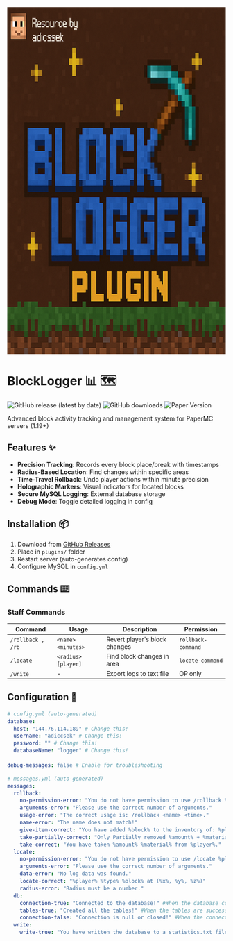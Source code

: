 <img src="images/blocklogger.png" style="width: 100%; height: 800px;">


# BlockLogger :bar_chart: :world_map:

![GitHub release (latest by date)](https://img.shields.io/github/v/release/adiccsek/BlockLogger)
![GitHub downloads](https://img.shields.io/github/downloads/adiccsek/BlockLogger/total)
![Paper Version](https://img.shields.io/badge/Paper-1.19%2B-blueviolet)

Advanced block activity tracking and management system for PaperMC servers (1.19+)

## Features :sparkles:

- **Precision Tracking**: Records every block place/break with timestamps
- **Radius-Based Location**: Find changes within specific areas
- **Time-Travel Rollback**: Undo player actions within minute precision
- **Holographic Markers**: Visual indicators for located blocks
- **Secure MySQL Logging**: External database storage
- **Debug Mode**: Toggle detailed logging in config

## Installation :package:

1. Download from [GitHub Releases](https://github.com/adiccsek/BlockLogger/releases)
2. Place in `plugins/` folder
3. Restart server (auto-generates config)
4. Configure MySQL in `config.yml`

## Commands :keyboard:

### Staff Commands
| Command | Usage | Description | Permission |
|---------|-------|-------------|------------|
| `/rollback , /rb`  | `<name> <minutes>` | Revert player's block changes | `rollback-command` |
| `/locate` | `<radius> [player]` | Find block changes in area | `locate-command` |
| `/write` | - | Export logs to text file | OP only |

## Configuration :wrench:

```yaml
# config.yml (auto-generated)
database:
  host: "144.76.114.189" # Change this!
  username: "adiccsek" # Change this!
  password: "" # Change this!
  databaseName: "logger" # Change this!

debug-messages: false # Enable for troubleshooting
```
```yaml
# messages.yml (auto-generated)
messages:
  rollback:
    no-permission-error: "You do not have permission to use /rollback %player%."
    arguments-error: "Please use the correct number of arguments."
    usage-error: "The correct usage is: /rollback <name> <time>."
    name-error: "The name does not match!"
    give-item-correct: "You have added %block% to the inventory of: %player%".
    take-partially-correct: "Only Partially removed %amount% + %material%."
    take-correct: "You have taken %amount% %material% from %player%."
  locate:
    no-permission-error: "You do not have permission to use /locate %player%."
    arguments-error: "Please use the correct number of arguments."
    data-error: "No log data was found."
    locate-correct: "%player% %type% %block% at (%x%, %y%, %z%)"
    radius-error: "Radius must be a number."
  db:
    connection-true: "Connected to the database!" #When the database connects successfully (console)
    tables-true: "Created all the tables!" #When the tables are successfully created. (console)
    connection-false: "Connection is null or closed!" #When the connection does not exists. (console)
  write:
    write-true: "You have written the database to a statistics.txt file."
```